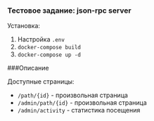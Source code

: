 ### Тестовое задание: json-rpc server

Установка:
1. Настройка `.env`
2. `docker-compose build`
3. `docker-compose up -d`

###Описание

Доступные страницы:

- `/path/{id}` - произвольная страница
- `/admin/path/{id}` - произвольная страница
- `/admin/activity` - статистика посещения